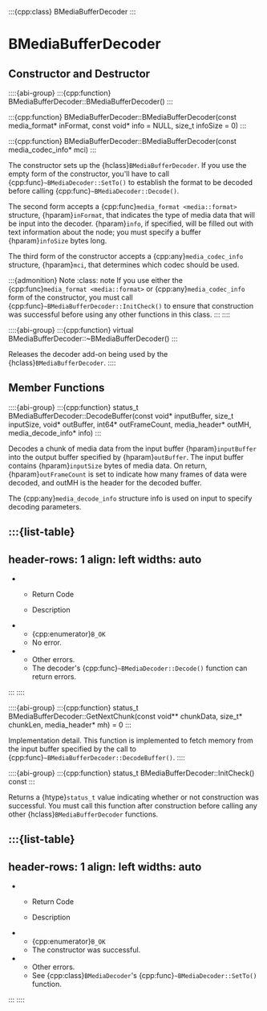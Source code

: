 :::{cpp:class} BMediaBufferDecoder
:::

# BMediaBufferDecoder

## Constructor and Destructor

::::{abi-group}
:::{cpp:function} BMediaBufferDecoder::BMediaBufferDecoder()
:::

:::{cpp:function} BMediaBufferDecoder::BMediaBufferDecoder(const media_format* inFormat, const void* info = NULL, size_t infoSize = 0)
:::

:::{cpp:function} BMediaBufferDecoder::BMediaBufferDecoder(const media_codec_info* mci)
:::

The constructor sets up the {hclass}`BMediaBufferDecoder`. If you use the
empty form of the constructor, you'll have to call
{cpp:func}`~BMediaDecoder::SetTo()` to establish the format to be decoded
before calling {cpp:func}`~BMediaDecoder::Decode()`.

The second form accepts a {cpp:func}`media_format <media::format>`
structure, {hparam}`inFormat`, that indicates the type of media data that
will be input into the decoder. {hparam}`info`, if specified, will be
filled out with text information about the node; you must specify a buffer
{hparam}`infoSize` bytes long.

The third form of the constructor accepts a {cpp:any}`media_codec_info`
structure, {hparam}`mci`, that determines which codec should be used.

:::{admonition} Note
:class: note
If you use either the {cpp:func}`media_format <media::format>` or
{cpp:any}`media_codec_info` form of the constructor, you must call
{cpp:func}`~BMediaBufferDecoder::InitCheck()` to ensure that construction
was successful before using any other functions in this class.
:::
::::

::::{abi-group}
:::{cpp:function} virtual BMediaBufferDecoder::~BMediaBufferDecoder()
:::

Releases the decoder add-on being used by the
{hclass}`BMediaBufferDecoder`.
::::

## Member Functions

::::{abi-group}
:::{cpp:function} status_t BMediaBufferDecoder::DecodeBuffer(const void* inputBuffer, size_t inputSize, void* outBuffer, int64* outFrameCount, media_header* outMH, media_decode_info* info)
:::

Decodes a chunk of media data from the input buffer {hparam}`inputBuffer`
into the output buffer specified by {hparam}`outBuffer`. The input buffer
contains {hparam}`inputSize` bytes of media data. On return,
{hparam}`outFrameCount` is set to indicate how many frames of data were
decoded, and outMH is the header for the decoded buffer.

The {cpp:any}`media_decode_info` structure info is used on input to specify
decoding parameters.

:::{list-table}
---
header-rows: 1
align: left
widths: auto
---
-
	- Return Code

	- Description

-
	- {cpp:enumerator}`B_OK`
	- No error.
-
	- Other errors.
	- The decoder's {cpp:func}`~BMediaDecoder::Decode()` function can return
		errors.

:::
::::

::::{abi-group}
:::{cpp:function} status_t BMediaBufferDecoder::GetNextChunk(const void** chunkData, size_t* chunkLen, media_header* mh) = 0
:::

Implementation detail. This function is implemented to fetch memory from
the input buffer specified by the call to
{cpp:func}`~BMediaBufferDecoder::DecodeBuffer()`.
::::

::::{abi-group}
:::{cpp:function} status_t BMediaBufferDecoder::InitCheck() const
:::

Returns a {htype}`status_t` value indicating whether or not construction
was successful. You must call this function after construction before
calling any other {hclass}`BMediaBufferDecoder` functions.

:::{list-table}
---
header-rows: 1
align: left
widths: auto
---
-
	- Return Code

	- Description

-
	- {cpp:enumerator}`B_OK`
	- The constructor was successful.
-
	- Other errors.
	- See {cpp:class}`BMediaDecoder`'s {cpp:func}`~BMediaDecoder::SetTo()`
		function.

:::
::::
